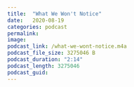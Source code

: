 ```yaml
---
title:  "What We Won't Notice"
date:   2020-08-19
categories: podcast
permalink:
image:
podcast_link: /what-we-wont-notice.m4a
podcast_file_size: 3275046 B
podcast_duration: "2:14"
podcast_length: 3275046
podcast_guid:
---
```

